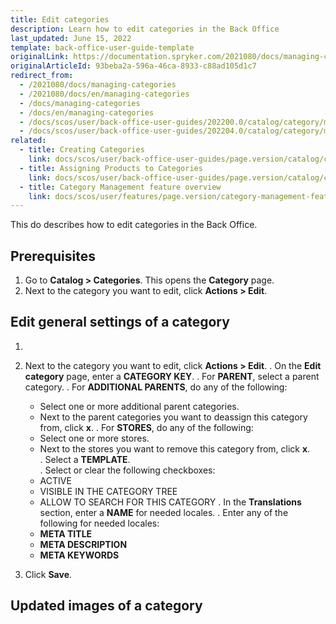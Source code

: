 ```yaml
---
title: Edit categories
description: Learn how to edit categories in the Back Office
last_updated: June 15, 2022
template: back-office-user-guide-template
originalLink: https://documentation.spryker.com/2021080/docs/managing-categories
originalArticleId: 93beba2a-596a-46ca-8933-c88ad105d1c7
redirect_from:
  - /2021080/docs/managing-categories
  - /2021080/docs/en/managing-categories
  - /docs/managing-categories
  - /docs/en/managing-categories
  - /docs/scos/user/back-office-user-guides/202200.0/catalog/category/managing-categories.html
  - /docs/scos/user/back-office-user-guides/202204.0/catalog/category/managing-categories.html  
related:
  - title: Creating Categories
    link: docs/scos/user/back-office-user-guides/page.version/catalog/category/creating-categories.html
  - title: Assigning Products to Categories
    link: docs/scos/user/back-office-user-guides/page.version/catalog/category/assigning-products-to-categories.html
  - title: Category Management feature overview
    link: docs/scos/user/features/page.version/category-management-feature-overview.html
---
```


This do describes how to edit categories in the Back Office.

## Prerequisites

1. Go to **Catalog&nbsp;<span aria-label="and then">></span> Categories**.
    This opens the **Category** page.
2. Next to the category you want to edit, click **Actions&nbsp;<span aria-label="and then">></span> Edit**.

## Edit general settings of a category

1. 
2. Next to the category you want to edit, click **Actions&nbsp;<span aria-label="and then">></span> Edit**.
. On the **Edit category** page, enter a **CATEGORY KEY**.
. For **PARENT**, select a parent category.
. For **ADDITIONAL PARENTS**, do any of the following:
    * Select one or more additional parent categories.
    * Next to the parent categories you want to deassign this category from, click **x**.
. For **STORES**, do any of the following:
    * Select one or more stores.
    * Next to the stores you want to remove this category from, click **x**.  
. Select a **TEMPLATE**.    
. Select or clear the following checkboxes:
    * ACTIVE
    * VISIBLE IN THE CATEGORY TREE
    * ALLOW TO SEARCH FOR THIS CATEGORY
. In the **Translations** section, enter a **NAME** for needed locales.
. Enter any of the following for needed locales:
    * **META TITLE**
    * **META DESCRIPTION**
    * **META KEYWORDS**

3. Click **Save**.


## Updated images of a category
